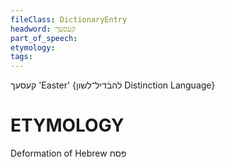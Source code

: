 ```yaml
---
fileClass: DictionaryEntry
headword: קעסעך
part_of_speech: 
etymology: 
tags: 
---
```

קעסעך
'Easter'
{להבֿדיל־לשון Distinction Language}

ETYMOLOGY
===========
Deformation of Hebrew פּסח